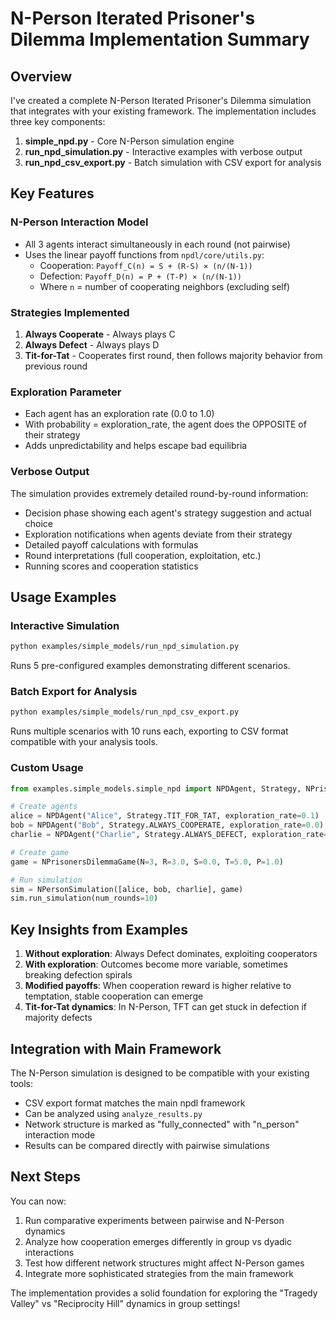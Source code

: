 # N-Person Iterated Prisoner's Dilemma Implementation Summary

## Overview
I've created a complete N-Person Iterated Prisoner's Dilemma simulation that integrates with your existing framework. The implementation includes three key components:

1. **simple_npd.py** - Core N-Person simulation engine
2. **run_npd_simulation.py** - Interactive examples with verbose output
3. **run_npd_csv_export.py** - Batch simulation with CSV export for analysis

## Key Features

### N-Person Interaction Model
- All 3 agents interact simultaneously in each round (not pairwise)
- Uses the linear payoff functions from `npdl/core/utils.py`:
  - Cooperation: `Payoff_C(n) = S + (R-S) × (n/(N-1))`
  - Defection: `Payoff_D(n) = P + (T-P) × (n/(N-1))`
  - Where `n` = number of cooperating neighbors (excluding self)

### Strategies Implemented
1. **Always Cooperate** - Always plays C
2. **Always Defect** - Always plays D
3. **Tit-for-Tat** - Cooperates first round, then follows majority behavior from previous round

### Exploration Parameter
- Each agent has an exploration rate (0.0 to 1.0)
- With probability = exploration_rate, the agent does the OPPOSITE of their strategy
- Adds unpredictability and helps escape bad equilibria

### Verbose Output
The simulation provides extremely detailed round-by-round information:
- Decision phase showing each agent's strategy suggestion and actual choice
- Exploration notifications when agents deviate from their strategy
- Detailed payoff calculations with formulas
- Round interpretations (full cooperation, exploitation, etc.)
- Running scores and cooperation statistics

## Usage Examples

### Interactive Simulation
```bash
python examples/simple_models/run_npd_simulation.py
```
Runs 5 pre-configured examples demonstrating different scenarios.

### Batch Export for Analysis
```bash
python examples/simple_models/run_npd_csv_export.py
```
Runs multiple scenarios with 10 runs each, exporting to CSV format compatible with your analysis tools.

### Custom Usage
```python
from examples.simple_models.simple_npd import NPDAgent, Strategy, NPrisonersDilemmaGame, NPersonSimulation

# Create agents
alice = NPDAgent("Alice", Strategy.TIT_FOR_TAT, exploration_rate=0.1)
bob = NPDAgent("Bob", Strategy.ALWAYS_COOPERATE, exploration_rate=0.0)
charlie = NPDAgent("Charlie", Strategy.ALWAYS_DEFECT, exploration_rate=0.2)

# Create game
game = NPrisonersDilemmaGame(N=3, R=3.0, S=0.0, T=5.0, P=1.0)

# Run simulation
sim = NPersonSimulation([alice, bob, charlie], game)
sim.run_simulation(num_rounds=10)
```

## Key Insights from Examples

1. **Without exploration**: Always Defect dominates, exploiting cooperators
2. **With exploration**: Outcomes become more variable, sometimes breaking defection spirals
3. **Modified payoffs**: When cooperation reward is higher relative to temptation, stable cooperation can emerge
4. **Tit-for-Tat dynamics**: In N-Person, TFT can get stuck in defection if majority defects

## Integration with Main Framework

The N-Person simulation is designed to be compatible with your existing tools:
- CSV export format matches the main npdl framework
- Can be analyzed using `analyze_results.py`
- Network structure is marked as "fully_connected" with "n_person" interaction mode
- Results can be compared directly with pairwise simulations

## Next Steps

You can now:
1. Run comparative experiments between pairwise and N-Person dynamics
2. Analyze how cooperation emerges differently in group vs dyadic interactions
3. Test how different network structures might affect N-Person games
4. Integrate more sophisticated strategies from the main framework

The implementation provides a solid foundation for exploring the "Tragedy Valley" vs "Reciprocity Hill" dynamics in group settings!